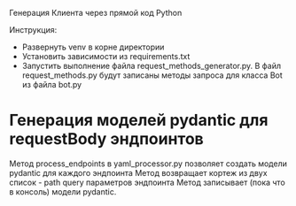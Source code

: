 Генерация Клиента через прямой код Python

Инструкция:

- Развернуть venv в корне директории
- Установить зависимости из requirements.txt
- Запустить выполнение файла request_methods_generator.py. В файл request_methods.py будут записаны методы запроса для класса Bot из файла bot.py

# Генерация моделей pydantic для requestBody эндпоинтов

Метод process_endpoints в yaml_processor.py позволяет создать модели pydantic для каждого эндпоинта
Метод возвращает кортеж из двух список - path query параметров эндпоинта
Метод записывает (пока что в консоль) модели pydantic.